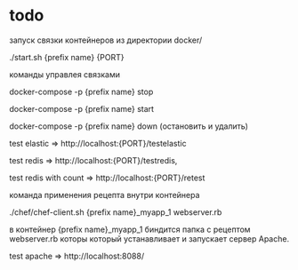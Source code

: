# todo

запуск связки контейнеров из директории docker/

./start.sh {prefix name} {PORT}

команды управлея связками

docker-compose -p {prefix name} stop

docker-compose -p {prefix name} start

docker-compose -p {prefix name} down (остановить и удалить)

test elastic => http://localhost:{PORT}/testelastic

test redis => http://localhost:{PORT}/testredis,

test redis with count => http://localhost:{PORT}/retest


команда применения рецепта внутри контейнера

./chef/chef-client.sh {prefix name}_myapp_1 webserver.rb

в контейнер {prefix name}_myapp_1 биндится папка с рецептом webserver.rb которы который устанавливает и запускает
сервер Apache.

test apache => http://localhost:8088/








